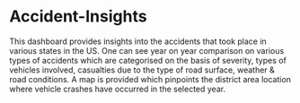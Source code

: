 # Accident-Insights
This dashboard provides insights into the accidents that took place in various states in the US. 
One can see year on year comparison on various types of accidents which are categorised on the basis of severity, types of vehicles involved, casualties due to the type of road surface, weather & road conditions.
A map is provided which pinpoints the district area location where vehicle crashes have occurred in the selected year.
